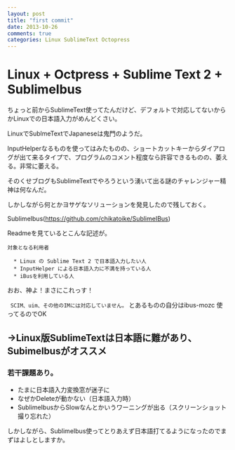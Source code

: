 ```yaml
---
layout: post
title: "first commit"
date: 2013-10-26
comments: true
categories: Linux SublimeText Octopress
---
```



# Linux + Octpress + Sublime Text 2 + SublimeIbus



ちょっと前からSublimeText使ってたんだけど、デフォルトで対応してないからかLinuxでの日本語入力がめんどくさい。

LinuxでSublmeTextでJapaneseは鬼門のようだ。
<!-- more -->
InputHelperなるものを使ってはみたものの、ショートカットキーからダイアログが出て来るタイプで、プログラムのコメント程度なら許容できるものの、萎える。非常に萎える。

そのくせブログもSublimeTextでやろうという湧いて出る謎のチャレンジャー精神は何なんだ。

しかしながら何とかヨサゲなソリューションを発見したので残しておく。

SublimeIbus(https://github.com/chikatoike/SublimeIBus)


Readmeを見ているとこんな記述が。

    対象となる利用者

      * Linux の Sublime Text 2 で日本語入力したい人
      * InputHelper による日本語入力に不満を持っている人
      * iBusを利用している人

おお、神よ！まさにこれっす！


` SCIM、uim、その他のIMには対応していません。` とあるものの自分はibus-mozc 使ってるのでOK


## ->Linux版SublimeTextは日本語に難があり、SubimeIbusがオススメ



### 若干課題あり。

   * たまに日本語入力変換窓が迷子に
   * なぜかDeleteが動かない（日本語入力時）
   * SublimeIbusからSlowなんとかいうワーニングが出る（スクリーンショット撮り忘れた）

しかしながら、SublimeIbus使ってとりあえず日本語打てるようになったのでまずはよしとしますか。